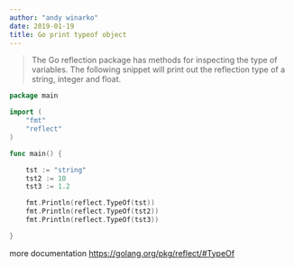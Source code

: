 ```yaml
---
author: "andy winarko"
date: 2019-01-19
title: Go print typeof object
---
```


> The Go reflection package has methods for inspecting the type of variables. The following snippet will print out the reflection type of a string, integer and float.

```go
package main

import (
    "fmt"
    "reflect"
)

func main() {

    tst := "string"
    tst2 := 10
    tst3 := 1.2

    fmt.Println(reflect.TypeOf(tst))
    fmt.Println(reflect.TypeOf(tst2))
    fmt.Println(reflect.TypeOf(tst3))

}
```
more documentation https://golang.org/pkg/reflect/#TypeOf